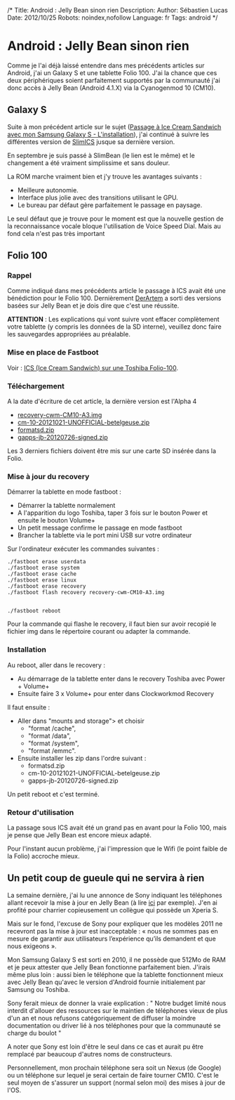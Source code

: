 /*
Title: Android : Jelly Bean sinon rien
Description: 
Author: Sébastien Lucas
Date: 2012/10/25
Robots: noindex,nofollow
Language: fr
Tags: android
*/
# Android : Jelly Bean sinon rien

Comme je l'ai déjà laissé entendre dans mes précédents articles sur Android, j'ai un Galaxy S et une tablette Folio 100. J'ai la chance que ces deux périphériques soient parfaitement supportés par la communauté j'ai donc accès à Jelly Bean (Android 4.1.X) via la Cyanogenmod 10 (CM10).

## Galaxy S

Suite à mon précédent article sur le sujet ([Passage à Ice Cream Sandwich avec mon Samsung Galaxy S - L'installation](/blog/galaxy-s-ics)), j'ai continué à suivre les différentes version de [SlimICS](http://slimroms.net/) jusque sa dernière version.

En septembre je suis passé à SlimBean (le lien est le même) et le changement a été vraiment simplissime et sans douleur.

La ROM marche vraiment bien et j'y trouve les avantages suivants : 
*	Meilleure autonomie.
*	Interface plus jolie avec des transitions utilisant le GPU. 
*	Le bureau par défaut gère parfaitement le passage en paysage.

Le seul défaut que je trouve pour le moment est que la nouvelle gestion de la reconnaissance vocale bloque l'utilisation de Voice Speed Dial. Mais au fond cela n'est pas très important
## Folio 100

### Rappel
Comme indiqué dans mes précédents article le passage à ICS avait été une bénédiction pour le Folio 100. Dernièrement [DerArtem](https://blog.slucas.fr/blog/ice-cream-sandwich-folio-100) a sorti des versions basées sur Jelly Bean et je dois dire que c'est une réussite.

**ATTENTION** : Les explications qui vont suivre vont effacer complètement votre tablette (y compris les données de la SD interne), veuillez donc faire les sauvegardes appropriées au préalable.
### Mise en place de Fastboot

Voir : [ICS (Ice Cream Sandwich) sur une Toshiba Folio-100](/blog/ice-cream-sandwich-folio-100).
### Téléchargement

A la date d'écriture de cet article, la dernière version est l'Alpha 4

*	[recovery-cwm-CM10-A3.img](https://github.com/downloads/DerArtem/android_device_toshiba_betelgeuse/recovery-cwm-CM10-A3.img)
*	[cm-10-20121021-UNOFFICIAL-betelgeuse.zip](https://github.com/downloads/DerArtem/android_device_toshiba_betelgeuse/cm-10-20121021-UNOFFICIAL-betelgeuse.zip)
*	[formatsd.zip](https://github.com/downloads/DerArtem/android_device_toshiba_betelgeuse/formatsd.zip)
*	[gapps-jb-20120726-signed.zip](http://goo.im/gapps/gapps-jb-20120726-signed.zip)

Les 3 derniers fichiers doivent être mis sur une carte SD insérée dans la Folio.
### Mise à jour du recovery

Démarrer la tablette en mode fastboot : 
*	Démarrer la tablette normalement
*	A l'apparition du logo Toshiba, taper 3 fois sur le bouton Power et ensuite le bouton Volume+
*	Un petit message confirme le passage en mode fastboot
*	Brancher la tablette via le port mini USB sur votre ordinateur

Sur l'ordinateur exécuter les commandes suivantes :
```
./fastboot erase userdata
./fastboot erase system
./fastboot erase cache
./fastboot erase linux
./fastboot erase recovery
./fastboot flash recovery recovery-cwm-CM10-A3.img


./fastboot reboot
```

Pour la commande qui flashe le recovery, il faut bien sur avoir recopié le fichier img dans le répertoire courant ou adapter la commande.
### Installation

Au reboot, aller dans le recovery :
*	Au démarrage de la tablette enter dans le recovery Toshiba avec Power + Volume+
*	Ensuite faire 3 x Volume+ pour enter dans Clockworkmod Recovery

Il faut ensuite :
*	Aller dans "mounts and storage"> et choisir 
    * "format /cache",
    * "format /data",
    * "format /system",
    * "format /emmc".
*	Ensuite installer les zip dans l'ordre suivant : 
    * formatsd.zip
    * cm-10-20121021-UNOFFICIAL-betelgeuse.zip
    * gapps-jb-20120726-signed.zip

Un petit reboot et c'est terminé.
### Retour d'utilisation

La passage sous ICS avait été un grand pas en avant pour la Folio 100, mais je pense que Jelly Bean est encore mieux adapté.

Pour l'instant aucun problème, j'ai l'impression que le Wifi (le point faible de la Folio) accroche mieux.
## Un petit coup de gueule qui ne servira à rien

La semaine dernière, j'ai lu une annonce de Sony indiquant les téléphones allant recevoir la mise à jour en Jelly Bean (à lire [ici](http://www.frandroid.com/actualites-generales/114278_sony-annonce-les-smartphones-qui-auront-droit-a-jelly-bean-les-xperia-2011-resteront-sur-ice-cream-sandwich/) par exemple). J'en ai profité pour charrier copieusement un collègue qui possède un Xperia S.

Mais sur le fond, l'excuse de Sony pour expliquer que les modèles 2011 ne recevront pas la mise à jour est inacceptable : « nous ne sommes pas en mesure de garantir aux utilisateurs l’expérience qu’ils demandent et que nous exigeons ». 

Mon Samsung Galaxy S est sorti en 2010, il ne possède que 512Mo de RAM et je peux attester que Jelly Bean fonctionne parfaitement bien. J'irais même plus loin : aussi bien le téléphone que la tablette fonctionnent mieux avec Jelly Bean qu'avec le version d'Android fournie initialement par Samsung ou Toshiba.

Sony ferait mieux de donner la vraie explication : " Notre budget limité nous interdit d'allouer des ressources sur le maintien de téléphones vieux de plus d'un an et nous refusons catégoriquement de diffuser la moindre documentation ou driver lié à nos téléphones pour que la communauté se charge du boulot "

A noter que Sony est loin d'être le seul dans ce cas et aurait pu être remplacé par beaucoup d'autres noms de constructeurs.

Personnellement, mon prochain téléphone sera soit un Nexus (de Google) ou un téléphone sur lequel je serai certain de faire tourner CM10. C'est le seul moyen de s'assurer un support (normal selon moi) des mises à jour de l'OS.
